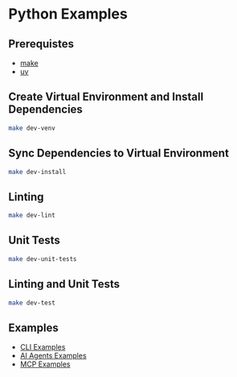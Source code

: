 # Python Examples

## Prerequistes

- [make](https://en.wikipedia.org/wiki/Make_(software))
- [uv](https://docs.astral.sh/uv/getting-started/installation/)

## Create Virtual Environment and Install Dependencies

```bash
make dev-venv
```

## Sync Dependencies to Virtual Environment

```bash
make dev-install
```

## Linting

```bash
make dev-lint
```

## Unit Tests

```bash
make dev-unit-tests
```

## Linting and Unit Tests

```bash
make dev-test
```

## Examples

- [CLI Examples](python_examples/cli)
- [AI Agents Examples](python_examples/ai/agents)
- [MCP Examples](python_examples/ai/mcp)
